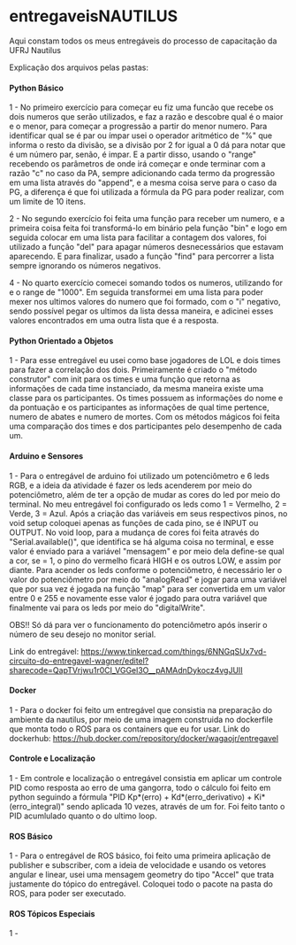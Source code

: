 # entregaveisNAUTILUS
Aqui constam todos os meus entregáveis do processo de capacitação da UFRJ Nautilus

Explicação dos arquivos pelas pastas:

#### Python Básico 
1 - No primeiro exercício para começar eu fiz uma funcão que recebe os dois numeros que serão utilizados, e faz a razão e descobre qual é o maior e o menor, para começar a progressão a partir do menor numero. Para identificar qual se é par ou ímpar usei o operador aritmético de "%" que informa o resto da divisão, se a divisão por 2 for igual a 0 dá para notar que é um número par, senão, é impar. E a partir disso, usando o "range" recebendo os parâmetros de onde irá começar e onde terminar com a razão "c" no caso da PA, sempre adicionando cada termo da progressão em uma lista através do "append", e a mesma coisa serve para o caso da PG, a diferença é que foi utilizada a fórmula da PG para poder realizar, com um limite de 10 itens.

2 - No segundo exercício foi feita uma função para receber um numero, e a primeira coisa feita foi transformá-lo em binário pela função "bin" e logo em seguida colocar em uma lista para facilitar a contagem dos valores, foi utilizado a função "del" para apagar números desnecessários que estavam aparecendo. E para finalizar, usado a função "find" para percorrer a lista sempre ignorando os números negativos.

4 - No quarto exercício comecei somando todos os numeros, utilizando for e o range de "1000". Em seguida transformei em uma lista para poder mexer nos ultimos valores do numero que foi formado, com o "i" negativo, sendo possível pegar os ultimos da lista dessa maneira, e adicinei esses valores encontrados em uma outra lista que é a resposta. 

#### Python Orientado a Objetos

1 - Para esse entregável eu usei como base jogadores de LOL e dois times para fazer a correlação dos dois. Primeiramente é criado o "método construtor" com init para os times e uma função que retorna as informações de cada time instanciado, da mesma maneira existe uma classe para os participantes. Os times possuem as informações do nome e da pontuação e os participantes as informações de qual time pertence, numero de abates e numero de mortes. Com os métodos mágicos foi feita uma comparação dos times e dos participantes pelo desempenho de cada um.

####  Arduino e Sensores

1 - Para o entregável de arduino foi utilizado um potenciômetro e 6 leds RGB, e a ideia da atividade é fazer os leds acenderem por meio do potenciômetro, além de ter a opção de mudar as cores do led por meio do terminal. No meu entregável foi configurado os leds como 1 = Vermelho, 2 = Verde, 3 = Azul. Após a criação das variáveis em seus respectivos pinos, no void setup coloquei apenas as funções de cada pino, se é INPUT ou OUTPUT. No void loop, para a mudança de cores foi feita através do "Serial.available()", que identifica se há alguma coisa no terminal, e esse valor é enviado para a variável "mensagem" e por meio dela define-se qual a cor, se = 1, o pino do vermelho ficará HIGH e os outros LOW, e assim por diante. Para acender os leds conforme o potenciômetro, é necessário ler o valor do potenciômetro por meio do "analogRead" e jogar para uma variável que por sua vez é jogada na função "map" para ser convertida em um valor entre 0 e 255 e novamente esse valor é jogado para outra variável que finalmente vai para os leds por meio do "digitalWrite".

OBS!! Só dá para ver o funcionamento do potenciômetro após inserir o número de seu desejo no monitor serial.

Link do entregável: https://www.tinkercad.com/things/6NNGqSUx7vd-circuito-do-entregavel-wagner/editel?sharecode=QapTVrjwu1r0CI_VGGel3O__pAMAdnDykocz4vgJUII

#### Docker

1 - Para o docker foi feito um entregável que consistia na preparação do ambiente da nautilus, por meio de uma imagem construida no dockerfile que monta todo o ROS para os containers que eu for usar. Link do dockerhub: https://hub.docker.com/repository/docker/wagaojr/entregavel

#### Controle e Localização

1 - Em controle e localização o entregável consistia em aplicar um controle PID como resposta ao erro de uma gangorra, todo o cálculo foi feito em python seguindo a fórmula "PID Kp*(erro) + Kd*(erro_derivativo) + Ki*(erro_integral)" sendo aplicada 10 vezes, através de um for. Foi feito tanto o PID acumlulado quanto o do ultimo loop.

#### ROS Básico

1 - Para o entregável de ROS básico, foi feito uma primeira aplicação de publisher e subscriber, com a ideia de velocidade e usando os vetores angular e linear, usei uma mensagem geometry do tipo "Accel" que trata justamente do tópico do entregável. Coloquei todo o pacote na pasta do ROS, para poder ser executado. 

#### ROS Tópicos Especiais

1 - 
